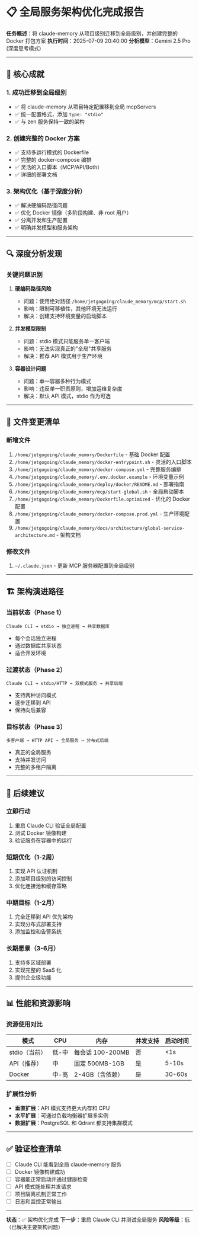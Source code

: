 # 📋 全局服务架构优化完成报告

**任务概述**：将 claude-memory 从项目级别迁移到全局级别，并创建完整的 Docker 打包方案
**执行时间**：2025-07-09 20:40:00
**分析模型**：Gemini 2.5 Pro (深度思考模式)

---

## 🎯 核心成就

### 1. 成功迁移到全局级别
- ✅ 将 claude-memory 从项目特定配置移到全局 mcpServers
- ✅ 统一配置格式，添加 `type: "stdio"`
- ✅ 与 zen 服务保持一致的架构

### 2. 创建完整的 Docker 方案
- ✅ 支持多运行模式的 Dockerfile
- ✅ 完整的 docker-compose 编排
- ✅ 灵活的入口脚本（MCP/API/Both）
- ✅ 详细的部署文档

### 3. 架构优化（基于深度分析）
- ✅ 解决硬编码路径问题
- ✅ 优化 Docker 镜像（多阶段构建、非 root 用户）
- ✅ 分离开发和生产配置
- ✅ 明确并发模型和服务架构

---

## 🔍 深度分析发现

### 关键问题识别

1. **硬编码路径风险**
   - 问题：使用绝对路径 `/home/jetgogoing/claude_memory/mcp/start.sh`
   - 影响：限制可移植性，其他环境无法运行
   - 解决：创建支持环境变量的启动脚本

2. **并发模型限制**
   - 问题：stdio 模式只能服务单一客户端
   - 影响：无法实现真正的"全局"共享服务
   - 解决：推荐 API 模式用于生产环境

3. **容器设计问题**
   - 问题：单一容器多种行为模式
   - 影响：违反单一职责原则，增加运维复杂度
   - 解决：默认 API 模式，stdio 作为可选

---

## 📁 文件变更清单

### 新增文件
1. `/home/jetgogoing/claude_memory/Dockerfile` - 基础 Docker 配置
2. `/home/jetgogoing/claude_memory/docker-entrypoint.sh` - 灵活的入口脚本
3. `/home/jetgogoing/claude_memory/docker-compose.yml` - 完整服务编排
4. `/home/jetgogoing/claude_memory/.env.docker.example` - 环境变量示例
5. `/home/jetgogoing/claude_memory/deploy/docker/README.md` - 部署指南
6. `/home/jetgogoing/claude_memory/mcp/start-global.sh` - 全局启动脚本
7. `/home/jetgogoing/claude_memory/Dockerfile.optimized` - 优化的 Docker 配置
8. `/home/jetgogoing/claude_memory/docker-compose.prod.yml` - 生产环境配置
9. `/home/jetgogoing/claude_memory/docs/architecture/global-service-architecture.md` - 架构文档

### 修改文件
1. `~/.claude.json` - 更新 MCP 服务器配置到全局级别

---

## 🏗️ 架构演进路径

### 当前状态（Phase 1）
```
Claude CLI → stdio → 独立进程 → 共享数据库
```
- 每个会话独立进程
- 通过数据库共享状态
- 适合开发环境

### 过渡状态（Phase 2）
```
Claude CLI → stdio/HTTP → 双模式服务 → 共享后端
```
- 支持两种访问模式
- 逐步迁移到 API
- 保持向后兼容

### 目标状态（Phase 3）
```
多客户端 → HTTP API → 全局服务 → 分布式后端
```
- 真正的全局服务
- 支持并发访问
- 完整的多租户隔离

---

## 🚀 后续建议

### 立即行动
1. 重启 Claude CLI 验证全局配置
2. 测试 Docker 镜像构建
3. 验证服务在容器中的运行

### 短期优化（1-2周）
1. 实现 API 认证机制
2. 添加项目级别的访问控制
3. 优化连接池和缓存策略

### 中期目标（1-2月）
1. 完全迁移到 API 优先架构
2. 实现分布式部署支持
3. 添加监控和告警系统

### 长期愿景（3-6月）
1. 支持多区域部署
2. 实现完整的 SaaS 化
3. 提供企业级功能

---

## 📊 性能和资源影响

### 资源使用对比
| 模式 | CPU | 内存 | 并发支持 | 启动时间 |
|------|-----|------|----------|----------|
| stdio（当前）| 低-中 | 每会话 100-200MB | 否 | <1s |
| API（推荐）| 中 | 固定 500MB-1GB | 是 | 5-10s |
| Docker | 中-高 | 2-4GB（含依赖）| 是 | 30-60s |

### 扩展性分析
- **垂直扩展**：API 模式支持更大内存和 CPU
- **水平扩展**：可通过负载均衡器扩展多实例
- **数据扩展**：PostgreSQL 和 Qdrant 都支持集群模式

---

## ✅ 验证检查清单

- [ ] Claude CLI 能看到全局 claude-memory 服务
- [ ] Docker 镜像构建成功
- [ ] 容器能正常启动并通过健康检查
- [ ] API 模式能处理并发请求
- [ ] 项目隔离机制正常工作
- [ ] 日志和监控正常输出

---

**状态**：✅ 架构优化完成
**下一步**：重启 Claude CLI 并测试全局服务
**风险等级**：低（已解决主要架构问题）